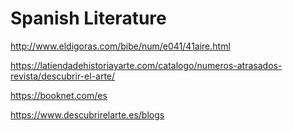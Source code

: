 # Spanish Literature

http://www.eldigoras.com/bibe/num/e041/41aire.html

https://latiendadehistoriayarte.com/catalogo/numeros-atrasados-revista/descubrir-el-arte/

https://booknet.com/es

https://www.descubrirelarte.es/blogs

